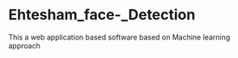 # Ehtesham_face-_Detection
This a web application based software based on Machine learning approach
